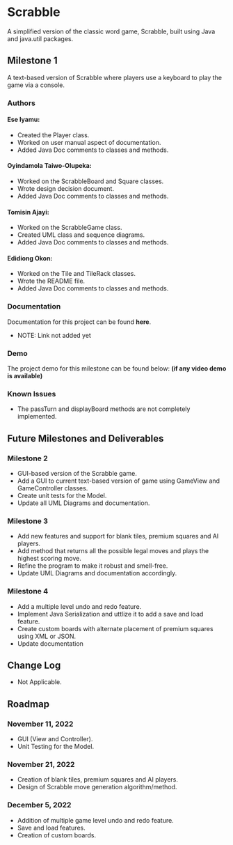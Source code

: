 # Scrabble 

A simplified version of the classic word game, Scrabble, built using Java and java.util packages.

## Milestone 1

A text-based version of Scrabble where players use a keyboard to play the game via a console.

### Authors
#### Ese Iyamu:
- Created the Player class.
- Worked on user manual aspect of documentation.
- Added Java Doc comments to classes and methods.


#### Oyindamola Taiwo-Olupeka:
- Worked on the ScrabbleBoard and Square classes.
- Wrote design decision document.
- Added Java Doc comments to classes and methods.


#### Tomisin Ajayi:
- Worked on the ScrabbleGame class.
- Created UML class and sequence diagrams.
- Added Java Doc comments to classes and methods.


#### Edidiong Okon:
- Worked on the Tile and TileRack classes.
- Wrote the README file.
- Added Java Doc comments to classes and methods.



### Documentation

Documentation for this project can be found **here**. 
- NOTE: Link not added yet

### Demo
The project demo for this milestone can be found below:
**(if any video demo is available)**

### Known Issues
- The passTurn and displayBoard methods are not completely implemented.


## Future Milestones and Deliverables
### Milestone 2
- GUI-based version of the Scrabble game.
- Add a GUI to current text-based version of game using GameView and GameController classes.
- Create unit tests for the Model.
- Update all UML Diagrams and documentation.


### Milestone 3 
- Add new features and support for blank tiles, premium squares and AI players. 
- Add method that returns all the possible legal moves and plays the highest scoring move.
- Refine the program to make it robust and smell-free.
- Update UML Diagrams and documentation accordingly.


### Milestone 4
- Add a multiple level undo and redo feature.
- Implement Java Serialization and uttlize it to add a save and load feature.
- Create custom boards with alternate placement of premium squares using XML or JSON.
- Update documentation

## Change Log
- Not Applicable.

## Roadmap
### November 11, 2022
- GUI (View and Controller).
- Unit Testing for the Model.

### November 21, 2022
- Creation of blank tiles, premium squares and AI players.
- Design of Scrabble move generation algorithm/method.

### December 5, 2022
- Addition of multiple game level undo and redo feature.
- Save and load features. 
- Creation of custom boards.
